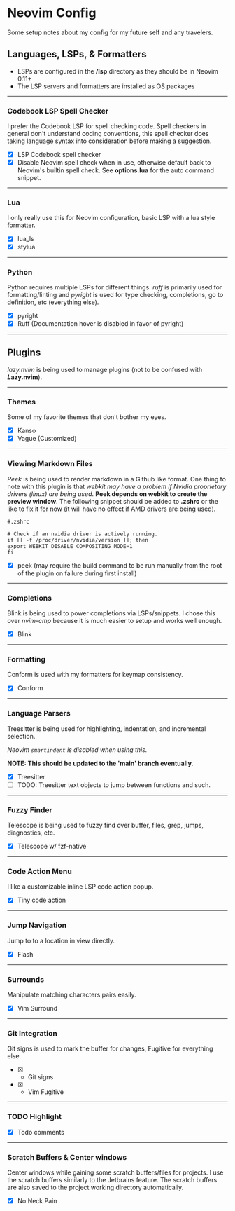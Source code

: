 # Neovim Config

Some setup notes about my config for my future self and any travelers.

## Languages, LSPs, & Formatters

- LSPs are configured in the **/lsp** directory as they should be in Neovim 0.11+
- The LSP servers and formatters are installed as OS packages

***

### Codebook LSP Spell Checker

I prefer the Codebook LSP for spell checking code. Spell checkers in general don't 
understand coding conventions, this spell checker does taking language syntax into consideration 
before making a suggestion.

- [x] LSP Codebook spell checker
- [x] Disable Neovim spell check when in use, otherwise default back to Neovim's builtin spell 
check. See **options.lua** for the auto command snippet.

***

### Lua

I only really use this for Neovim configuration, basic LSP with a lua style formatter.

- [x] lua_ls 
- [x] stylua

***

### Python

Python requires multiple LSPs for different things. *ruff* is primarily used for formatting/linting
and *pyright* is used for type checking, completions, go to definition, etc (everything else).

- [x] pyright
- [x] Ruff (Documentation hover is disabled in favor of pyright)

***

## Plugins

*lazy.nvim* is being used to manage plugins (not to be confused with ***L*azy.nvim**).

***

### Themes

Some of my favorite themes that don't bother my eyes.

- [x] Kanso
- [x] Vague (Customized)

***

### Viewing Markdown Files

*Peek* is being used to render markdown in a Github like format. One thing to note with this plugin
is that *webkit may have a problem if Nvidia proprietary drivers (linux) are being used*. 
**Peek depends on webkit to create the preview window**. The following snippet should be added to 
**.zshrc** or the like to fix it for now (it will have no effect if AMD drivers are being used).

```
#.zshrc

# Check if an nvidia driver is actively running.
if [[ -f /proc/driver/nvidia/version ]]; then
export WEBKIT_DISABLE_COMPOSITING_MODE=1
fi
```

- [x] peek (may require the build command to be run manually from the root of 
the plugin on failure during first install)

***

### Completions

Blink is being used to power completions via LSPs/snippets. I chose this over _nvim-cmp_ 
because it is much easier to setup and works well enough.

- [x] Blink 

***

### Formatting

Conform is used with my formatters for keymap consistency.

- [x] Conform

***

### Language Parsers

Treesitter is being used for highlighting, indentation, and incremental selection.

*Neovim `smartindent` is disabled when using this.* 

**NOTE: This should be updated to the 'main' branch eventually.**

- [x] Treesitter
- [ ] TODO: Treesitter text objects to jump between functions and such.

***

### Fuzzy Finder

Telescope is being used to fuzzy find over buffer, files, grep, jumps, diagnostics, etc.

- [x] Telescope w/ fzf-native

***

### Code Action Menu

I like a customizable inline LSP code action popup.

- [x] Tiny code action

***

### Jump Navigation

Jump to to a location in view directly.

- [x] Flash

***

### Surrounds

Manipulate matching characters pairs easily.

- [x] Vim Surround

***

### Git Integration

Git signs is used to mark the buffer for changes, Fugitive for everything else. 

- [x] - Git signs
- [x] - Vim Fugitive

***

### TODO Highlight

- [x] Todo comments

***

### Scratch Buffers & Center windows

Center windows while gaining some scratch buffers/files for projects. I use the scratch
buffers similarly to the Jetbrains feature. The scratch buffers are also saved to the 
project working directory automatically.

- [x] No Neck Pain

